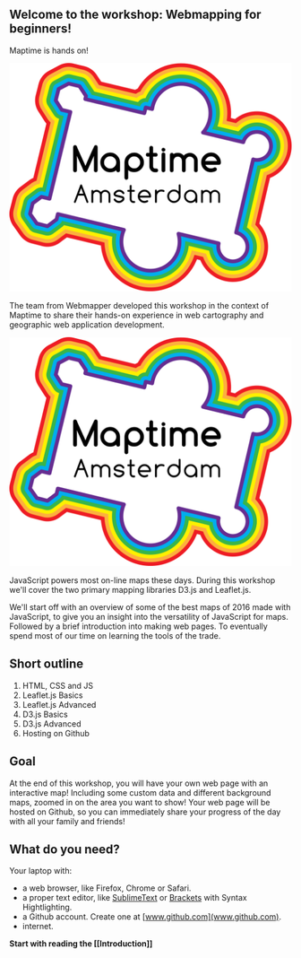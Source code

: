 ## Welcome to the workshop: Webmapping for beginners!

Maptime is hands on! 


![maptime](img/maptime-logo.png)


The team from Webmapper developed this workshop in the context of Maptime to share their hands-on experience in web cartography and geographic web application development. 

![webmapper](img/maptime-logo.png)

JavaScript powers most on-line maps these days. During this workshop we'll cover the two primary mapping libraries D3.js and Leaflet.js.

We'll start off with an overview of some of the best maps of 2016 made with JavaScript, to give you an insight into the versatility of JavaScript for maps. Followed by a brief introduction into making web pages. To eventually spend most of our time on learning the tools of the trade.

## Short outline

1. HTML, CSS and JS
2. Leaflet.js Basics
2. Leaflet.js Advanced
2. D3.js Basics
2. D3.js Advanced
3. Hosting on Github

## Goal 

At the end of this workshop, you will have your own web page with an interactive map! Including some custom data and different background maps, zoomed in on the area you want to show! Your web page will be hosted on Github, so you can immediately share your progress of the day with all your family and friends!

## What do you need?

Your laptop with:

* a web browser, like Firefox, Chrome or Safari.
* a proper text editor, like [SublimeText](http://www.sublimetext.com/) or [Brackets](http://brackets.io/) with Syntax Hightlighting.
* a Github account. Create one at [www.github.com](www.github.com).
* internet.

**Start with reading the [[Introduction]]**